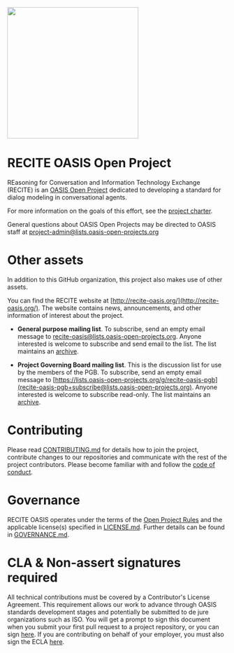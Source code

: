 <img src="artwork/RECITE-5.png" width="300">

# RECITE OASIS Open Project

REasoning for Conversation and Information Technology Exchange (RECITE) is an [OASIS Open Project](https://oasis-open-projects.org/) dedicated to developing a standard for dialog modeling in conversational agents.

<!-- For more information on [Open Project short name], see the project's website at [url]. -->

For more information on the goals of this effort, see the [project charter](./CHARTER.md). 

General questions about OASIS Open Projects may be directed to OASIS staff at project-admin@lists.oasis-open-projects.org

# Other assets

In addition to this GitHub organization, this project also makes use of other assets. 

You can find the RECITE website at [http://recite-oasis.org/](http://recite-oasis.org/). The website contains news, announcements, and other information of interest about the project. 

- **General purpose mailing list**. To subscribe, send an empty email message to [recite-oasis@lists.oasis-open-projects.org](recite-oasis+subscribe@lists.oasis-open-projects.org). Anyone interested is welcome to subscribe and send email to the list. The list maintains an [archive](https://lists.oasis-open-projects.org/g/recite-oasis/topics).

- **Project Governing Board mailing list**. This is the discussion list for use by the members of the PGB. To subscribe, send an empty email message to [https://lists.oasis-open-projects.org/g/recite-oasis-pgb](recite-oasis-pgb+subscribe@lists.oasis-open-projects.org). Anyone interested is welcome to subscribe read-only. The list maintains an [archive](https://lists.oasis-open-projects.org/g/recite-oasis-pgb/topics).

<!-- - [Technical Steering Committee mailing list](url for list archive). This is the discussion list for use by the members of the TSC. To subscribe, send an empty email message to [subscription email]. Anyone interested is welcome to subscribe read-only. The list maintains an [archive](url to archive).

[descriptions and links to any other resources we or they may set up such as a Slack channel].

[note that we may want to allow the project to list project repositories here as Ethereum has done.] -->

# Contributing

Please read [CONTRIBUTING.md](CONTRIBUTING.md) for details how to join the project, contribute changes to our repositories and communicate with the rest of the project contributors. Please become familiar with and follow the [code of conduct](CODE-OF-CONDUCT.md).

# Governance

RECITE OASIS operates under the terms of the [Open Project Rules](https://www.oasis-open.org/policies-guidelines/open-projects-process) and the applicable license(s) specified in [LICENSE.md](LICENSE.md). Further details can be found in [GOVERNANCE.md](GOVERNANCE.md).

# CLA & Non-assert signatures required

All technical contributions must be covered by a Contributor's License Agreement. This requirement allows our work to advance through OASIS standards development stages and potentially be submitted to de jure organizations such as ISO. You will get a prompt to sign this document when you submit your first pull request to a project repository, or you can sign [here](https://cla-assistant.io/recite-oasis/oasis-open-project). If you are contributing on behalf of your employer, you must also sign the ECLA [here](https://www.oasis-open.org/open-projects/cla/entity-cla-20210630/).
